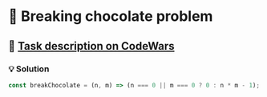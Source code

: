 # 📝 Breaking chocolate problem

## 🔗 [Task description on CodeWars](https://www.codewars.com/kata/534ea96ebb17181947000ada)

### 💡 Solution

```javascript
const breakChocolate = (n, m) => (n === 0 || m === 0 ? 0 : n * m - 1);
```
